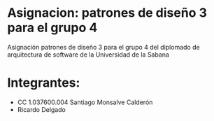# Asignacion: patrones de diseño 3 para el grupo 4
Asignación patrones de diseño 3 para el grupo 4 del diplomado de arquitectura de software de la Universidad de la Sabana

# Integrantes:
- CC 1.037600.004 Santiago Monsalve Calderón
- Ricardo Delgado
